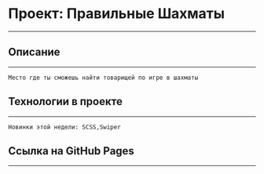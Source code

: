 # Проект: Правильные Шахматы
-----
## Описание
------
    Место где ты сможешь найти товарищей по игре в шахматы

## Технологии в проекте
-----
    Новинки этой недели: SCSS,Swiper

## Ссылка на GitHub Pages
--------
  
